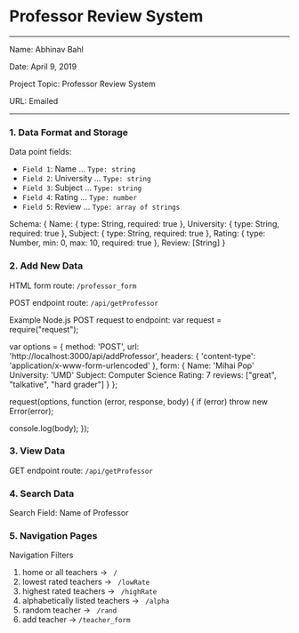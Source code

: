 
# Professor Review System

---

Name: Abhinav Bahl

Date: April 9, 2019

Project Topic: Professor Review System

URL: Emailed

---


### 1. Data Format and Storage

Data point fields:
- `Field 1`: Name        ...       `Type: string`
- `Field 2`: University     ...       `Type: string`
- `Field 3`: Subject     ...       `Type: string`
- `Field 4`: Rating      ...       `Type: number`
- `Field 5`: Review     ...       `Type: array of strings`

Schema:
{
Name: {
type: String,
required: true
},
University: {
type: String,
required: true
},
Subject: {
type: String,
required: true
},
Rating: {
type: Number,
min: 0,
max: 10,
required: true
},
Review: [String]
}

### 2. Add New Data

HTML form route: `/professor_form`

POST endpoint route: `/api/getProfessor`

Example Node.js POST request to endpoint:
var request = require("request");

var options = {
method: 'POST',
url: 'http://localhost:3000/api/addProfessor',
headers: {
'content-type': 'application/x-www-form-urlencoded'
},
form: {
Name: 'Mihai Pop'
University: 'UMD'
Subject: Computer Science
Rating: 7
reviews: ["great", "talkative", "hard grader"]
}
};

request(options, function (error, response, body) {
if (error) throw new Error(error);

console.log(body);
});

### 3. View Data

GET endpoint route: `/api/getProfessor`

### 4. Search Data

Search Field: Name of Professor

### 5. Navigation Pages

Navigation Filters
1. home or all teachers -> `  /  `
2. lowest rated teachers -> `  /lowRate  `
3. highest rated teachers -> `  /highRate  `
4. alphabetically listed teachers -> `  /alpha  `
5. random teacher -> `  /rand  `
6. add teacher -> ` /teacher_form `
